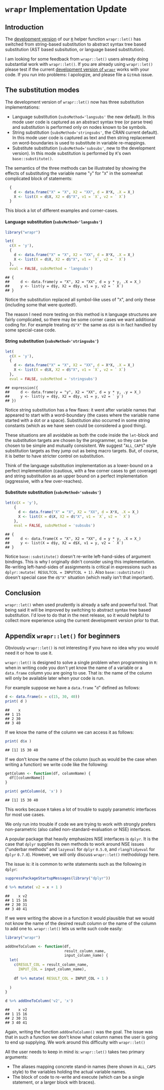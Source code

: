 `wrapr` Implementation Update
=============================

Introduction
------------

The [development version](https://github.com/WinVector/wrapr) of our [`R`](https://cran.r-project.org) helper function `wrapr::let()` has switched from string-based substitution to abstract syntax tree based substitution (AST based subsitution, or language based substitution).

I am looking for some feedback from `wrapr::let()` users already doing substantial work with `wrapr::let()`. If you are already using `wrapr::let()` please test if the current [development version of `wrapr`](https://github.com/WinVector/wrapr) works with your code. If you run into problems: I apologize, and please file a `GitHub` issue.

The substitution modes
----------------------

The development version of `wrapr::let()` now has three substitution implementations:

-   Language substitution (`subsMethod='langsubs'` the new default). In this mode user code is captured as an abstract syntax tree (or parse tree) and substitution is performed only on nodes known to be symbols.
-   String substitution (`subsMethod='stringsubs'`, the CRAN current default). In this mode user code is captured as text and then string replacement on word-boundaries is used to substitute in variable re-mappings.
-   Substitute substitution (`subsMethod='subsubs'`, new to the development version). In this mode substitution is performed by `R`'s own `base::substitute()`.

The semantics of the three methods can be illustrated by showing the effects of substituting the variable name "`y`" for "`X`" in the somewhat complicated block of statements:

``` r
  {
    d <- data.frame("X" = "X", X2 = "XX", d = X*X, .X = X_)
    X <- list(X = d$X, X2 = d$"X", v1 = `X`, v2 = ` X`)
  }
```

This block a lot of different examples and corner-cases.

#### Language substitution (`subsMethod='langsubs'`)

``` r
library("wrapr")

let(
  c(X = 'y'), 
  {
    d <- data.frame("X" = "X", X2 = "XX", d = X*X, .X = X_)
    X <- list(X = d$X, X2 = d$"X", v1 = `X`, v2 = ` X`)
  },
  eval = FALSE, subsMethod = 'langsubs')
```

    ## {
    ##     d <- data.frame(y = "X", X2 = "XX", d = y * y, .X = X_)
    ##     y <- list(y = d$y, X2 = d$y, v1 = y, v2 = ` X`)
    ## }

Notice the substitution replaced all symbol-like uses of "`X`", and only these (including some that were quoted!).

The reason I need more testing on this method is `R` language structures are fairly complicated, so there may be some corner cases we want additional coding for. For example treating `d$"X"` the same as `d$X` is in fact handled by some special-case code.

#### String substitution (`subsMethod='stringsubs'`)

``` r
let(
  c(X = 'y'), 
  {
    d <- data.frame("X" = "X", X2 = "XX", d = X*X, .X = X_)
    X <- list(X = d$X, X2 = d$"X", v1 = `X`, v2 = ` X`)
  },
  eval = FALSE, subsMethod = 'stringsubs')
```

    ## expression({
    ##     d <- data.frame(y = "y", X2 = "XX", d = y * y, .y = X_)
    ##     y <- list(y = d$y, X2 = d$y, v1 = y, v2 = ` y`)
    ## })

Notice string substitution has a few flaws: it went after variable names that appeared to start with a word-boundary (the cases where the variable name started with a dot or a space). Substitution also occurred in some string constants (which as we have seen could be considered a good thing).

These situations are all avoidable as both the code inside the `let`-block and the substitution targets are chosen by the programmer, so they can be chosen to be simple and mutually consisitent. We suggest "`ALL_CAPS`" style substitution targets as they jump out as being macro targets. But, of course, it is better to have stricter control on substitution.

Think of the language substitution implementation as a lower-bound on a perfect implementation (cautious, with a few corner cases to get coverage) and string substitution as an upper bound on a perfect implementation (aggressive, with a few over-reaches).

#### Substitute substitution (`subsMethod='subsubs'`)

``` r
let(c(X = 'y'), 
    {
      d <- data.frame("X" = "X", X2 = "XX", d = X*X, .X = X_)
      X <- list(X = d$X, X2 = d$"X", v1 = `X`, v2 = ` X`)
    },
    eval = FALSE, subsMethod = 'subsubs')
```

    ## {
    ##     d <- data.frame(X = "X", X2 = "XX", d = y * y, .X = X_)
    ##     y <- list(X = d$y, X2 = d$X, v1 = y, v2 = ` X`)
    ## }

Notice `base::substitute()` doesn't re-write left-hand-sides of argument bindings. This is why I originally didn't consider using this implementation. Re-writing left-hand-sides of assignments is critical in expressions such as `dplyr::mutate( RESULTCOL = INPUTCOL + 1)`. Also `base::substitute()` doesn't special case the `d$"X"` situation (which really isn't that important).

Conclusion
----------

`wrapr::let()` when used prudently is already a safe and powerful tool. That being said it will be improved by switching to abstract syntax tree based substitution. I'd love to do that in the next release, so it would helpful to collect more experience using the current development version prior to that.

Appendix `wrapr::let()` for beginners
-------------------------------------

Obviously `wrapr::let()` is not interesting if you have no idea why you would need it or how to use it.

`wrapr::let()` is designed to solve a single problem when programming in `R`: when in writing code you don't yet know the name of a variable or a `data.frame` column you are going to use. That is: the name of the column will only be available later when your code is run.

For example suppose we have a `data.frame` "`d`" defined as follows:

``` r
d <- data.frame(x = c(15, 30, 40))
print( d )
```

    ##    x
    ## 1 15
    ## 2 30
    ## 3 40

If we know the name of the column we can access it as follows:

``` r
print( d$x )
```

    ## [1] 15 30 40

If we don't know the name of the column (such as would be the case when writing a function) we write code like the following:

``` r
getColumn <- function(df, columnName) {
  df[[columnName]]
}

print( getColumn(d, 'x') )
```

    ## [1] 15 30 40

This works because `R` takes a lot of trouble to supply parametric interfaces for most use cases.

We only run into trouble if code we are trying to work with strongly prefers non-parametric (also called non-standard-evaluation or NSE) interfaces.

A popular package that heavily emphasizes NSE interfaces is `dplyr`. It is the case that `dplyr` supplies its own methods to work around NSE issues ("underbar methods" and `lazyeval` for `dplyr` `0.5.0`, and `rlang`/`tidyeval` for `dplyr` `0.7.0`). However, we will only discuss `wrapr::let()` methodology here.

The issue is: it is common to write statements such as the following in `dplyr`:

``` r
suppressPackageStartupMessages(library("dplyr"))

d %>% mutate( v2 = x + 1 )
```

    ##    x v2
    ## 1 15 16
    ## 2 30 31
    ## 3 40 41

If we were writing the above in a function it would plausible that we would not know the name of the desired result column or the name of the column to add one to. `wrapr::let()` lets us write such code easily:

``` r
library("wrapr")

addOneToColumn <- function(df, 
                           result_column_name, 
                           input_column_name) {
  let(
    c(RESULT_COL = result_column_name,
      INPUT_COL = input_column_name),
    
    df %>% mutate( RESULT_COL = INPUT_COL + 1 )
    
  )
}

d %>% addOneToColumn('v2', 'x')
```

    ##    x v2
    ## 1 15 16
    ## 2 30 31
    ## 3 40 41

Again, writing the function `addOneToColumn()` was the goal. The issue was that in such a function we don't know what column names the user is going to end up supplying. We work around this difficulty with `wrapr::let()`

All the user needs to keep in mind is: `wrapr::let()` takes two primary arguments:

-   The aliases mapping concrete stand-in names (here shown in `ALL_CAPS` style) to the variables holding the actual variable names.
-   The block of code to re-write and execute (which can be a single statement, or a larger block with braces).
